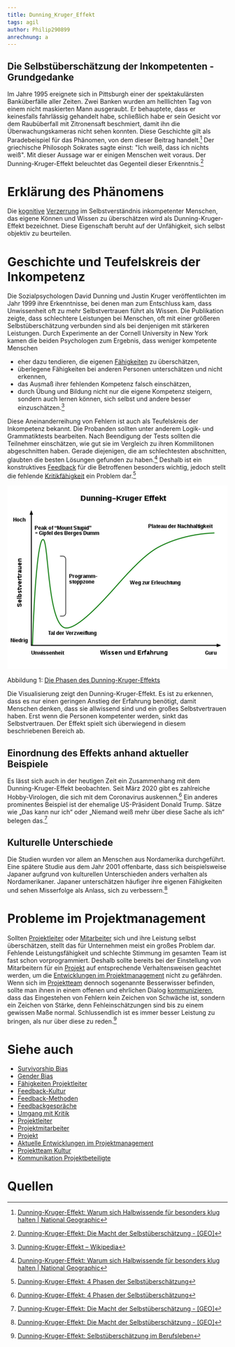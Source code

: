 ```yaml
---
title: Dunning_Kruger_Effekt
tags: agil
author: Philip290899
anrechnung: a
---
```


## Die Selbstüberschätzung der Inkompetenten - Grundgedanke
Im Jahre 1995 ereignete sich in Pittsburgh einer der spektakulärsten Banküberfälle aller Zeiten. Zwei Banken wurden am helllichten Tag von einem nicht maskierten Mann ausgeraubt. Er behauptete, dass er keinesfalls fahrlässig gehandelt habe, schließlich habe er sein Gesicht vor dem Raubüberfall mit Zitronensaft beschmiert, damit ihn die Überwachungskameras nicht sehen konnten. Diese Geschichte gilt als Paradebeispiel für das Phänomen, von dem dieser Beitrag handelt.[^1] Der griechische Philosoph Sokrates sagte einst: "Ich weiß, dass ich nichts weiß". Mit dieser Aussage war er einigen Menschen weit voraus. Der Dunning-Kruger-Effekt beleuchtet das Gegenteil dieser Erkenntnis.[^2] 
# Erklärung des Phänomens 
Die [kognitive](Gender_Bias.md) [Verzerrung](Survivorship_Bias.md) im Selbstverständnis inkompetenter Menschen, das eigene Können und Wissen zu überschätzen wird als Dunning-Kruger-Effekt bezeichnet. Diese Eigenschaft beruht auf der Unfähigkeit, sich selbst objektiv zu beurteilen.
# Geschichte und Teufelskreis der Inkompetenz
Die Sozialpsychologen David Dunning und Justin Kruger veröffentlichten im Jahr 1999 ihre Erkenntnisse, bei denen man zum Entschluss kam, dass Unwissenheit oft zu mehr Selbstvertrauen führt als Wissen. Die Publikation zeigte, dass schlechtere Leistungen bei Menschen, oft mit einer größeren Selbstüberschätzung verbunden sind als bei denjenigen mit stärkeren Leistungen. Durch Experimente an der Cornell University in New York kamen die beiden Psychologen zum Ergebnis, dass weniger kompetente Menschen
* eher dazu tendieren, die eigenen [Fähigkeiten](Faehigkeiten_Projektleiter.md) zu überschätzen,
* überlegene Fähigkeiten bei anderen Personen unterschätzen und nicht erkennen,
*	das Ausmaß ihrer fehlenden Kompetenz falsch einschätzen,
*	durch Übung und Bildung nicht nur die eigene Kompetenz steigern, sondern auch lernen können, sich selbst und andere besser einzuschätzen.[^3] 

Diese Aneinanderreihung von Fehlern ist auch als Teufelskreis der Inkompetenz bekannt. Die Probanden sollten unter anderem Logik- und Grammatiktests bearbeiten. Nach Beendigung der Tests sollten die Teilnehmer einschätzen, wie gut sie im Vergleich zu ihren Kommilitonen abgeschnitten haben. Gerade diejenigen, die am schlechtesten abschnitten, glaubten die besten Lösungen gefunden zu haben.[^4] Deshalb ist ein konstruktives [Feedback](Feedbackgespräche.md) für die Betroffenen besonders wichtig, jedoch stellt die fehlende [Kritikfähigkeit](Umgang_mit_Kritik.md) ein Problem dar.[^5]

![Die Phasen des Dunning-Kruger-Effekts](Dunning_Kruger_Effekt/image.png) 

Abbildung 1: [Die Phasen des Dunning-Kruger-Effekts](https://de.wikipedia.org/wiki/Datei:Dunning%E2%80%93Kruger_Effekt.svg)

Die Visualisierung zeigt den Dunning-Kruger-Effekt. Es ist zu erkennen, dass es nur einen geringen Anstieg der Erfahrung benötigt, damit Menschen denken, dass sie allwissend sind und ein großes Selbstvertrauen haben. Erst wenn die Personen kompetenter werden, sinkt das Selbstvertrauen. Der Effekt spielt sich überwiegend in diesem beschriebenen Bereich ab.
## Einordnung des Effekts anhand aktueller Beispiele
Es lässt sich auch in der heutigen Zeit ein Zusammenhang mit dem Dunning-Kruger-Effekt beobachten. Seit März 2020 gibt es zahlreiche Hobby-Virologen, die sich mit dem Coronavirus auskennen.[^6] Ein anderes prominentes Beispiel ist der ehemalige US-Präsident Donald Trump. Sätze wie „Das kann nur ich“ oder „Niemand weiß mehr über diese Sache als ich“ belegen das.[^7] 
## Kulturelle Unterschiede 
Die Studien wurden vor allem an Menschen aus Nordamerika durchgeführt. Eine spätere Studie aus dem Jahr 2001 offenbarte, dass sich beispielsweise Japaner aufgrund von kulturellen Unterschieden anders verhalten als Nordamerikaner. Japaner unterschätzen häufiger ihre eigenen Fähigkeiten und sehen Misserfolge als Anlass, sich zu verbessern.[^8] 
# Probleme im Projektmanagement
Sollten [Projektleiter](Projektleiter.md) oder [Mitarbeiter](Projektmitarbeiter.md) sich und ihre Leistung selbst überschätzen, stellt das für Unternehmen meist ein großes Problem dar. Fehlende Leistungsfähigkeit und schlechte Stimmung im gesamten Team ist fast schon vorprogrammiert. Deshalb sollte bereits bei der Einstellung von Mitarbeitern für ein [Projekt](Projekt.md) auf entsprechende Verhaltensweisen geachtet werden, um die [Entwicklungen im Projektmanagement](Aktuelle_Entwicklungen_im_PM.md) nicht zu gefährden. Wenn sich im [Projektteam](Projektteam_Kultur.md) dennoch sogenannte Besserwisser befinden, sollte man ihnen in einem offenen und ehrlichen Dialog [kommunizieren](Kommunikation_Projektbeteiligte.md), dass das Eingestehen von Fehlern kein Zeichen von Schwäche ist, sondern ein Zeichen von Stärke, denn Fehleinschätzungen sind bis zu einem gewissen Maße normal. Schlussendlich ist es immer besser Leistung zu bringen, als nur über diese zu reden.[^9]


# Siehe auch
* [Survivorship Bias](Survivorship_Bias.md)
* [Gender Bias](Gender_Bias.md)
* [Fähigkeiten Projektleiter](Faehigkeiten_Projektleiter.md)
* [Feedback-Kultur](Feedback_Kultur.md)
* [Feedback-Methoden](Feedback_Methoden.md)
* [Feedbackgespräche](Feedbackgespräche.md)
* [Umgang mit Kritik](Umgang_mit_Kritik.md)
* [Projektleiter](Projektleiter.md)
* [Projektmitarbeiter](Projektmitarbeiter.md)
* [Projekt](Projekt.md)
* [Aktuelle Entwicklungen im Projektmanagement](Aktuelle_Entwicklungen_im_PM.md)
* [Projektteam Kultur](Projektteam_Kultur.md)
* [Kommunikation Projektbeteiligte](Kommunikation_Projektbeteiligte.md)
# Quellen
[^1]: [Dunning-Kruger-Effekt: Warum sich Halbwissende für besonders klug halten | National Geographic](https://www.nationalgeographic.de/wissenschaft/2020/06/dunning-kruger-effekt-warum-sich-halbwissende-fuer-besonders-klug-halten)

[^2]: [Dunning-Kruger-Effekt: Die Macht der Selbstüberschätzung - [GEO]](https://www.geo.de/wissen/23942-rtkl-psychologie-dunning-kruger-effekt-weshalb-inkompetente-menschen-oft-das-groesste)

[^3]: [Dunning-Kruger-Effekt – Wikipedia](https://de.wikipedia.org/wiki/Dunning-Kruger-Effekt)

[^4]: [Dunning-Kruger-Effekt: Warum sich Halbwissende für besonders klug halten | National Geographic](https://www.nationalgeographic.de/wissenschaft/2020/06/dunning-kruger-effekt-warum-sich-halbwissende-fuer-besonders-klug-halten)

[^5]: [Dunning-Kruger-Effekt: 4 Phasen der Selbstüberschätzung](https://karrierebibel.de/dunning-kruger-effekt/)

[^6]: [Dunning-Kruger-Effekt: 4 Phasen der Selbstüberschätzung](https://karrierebibel.de/dunning-kruger-effekt/)

[^7]: [Dunning-Kruger-Effekt: Die Macht der Selbstüberschätzung - [GEO]](https://www.geo.de/wissen/23942-rtkl-psychologie-dunning-kruger-effekt-weshalb-inkompetente-menschen-oft-das-groesste)

[^8]: [Dunning-Kruger-Effekt: Die Macht der Selbstüberschätzung - [GEO]](https://www.geo.de/wissen/23942-rtkl-psychologie-dunning-kruger-effekt-weshalb-inkompetente-menschen-oft-das-groesste)

[^9]: [Dunning-Kruger-Effekt: Selbstüberschätzung im Berufsleben](https://headforwork.de/news/selbstueberschaetzung-im-berufsleben)













